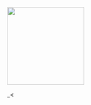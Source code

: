 <div align-"center">
<img src="https://github.com/user-attachments/assets/efedde48-4652-495a-a664-4b56e5560cb4" width="180px" />
<p align-"center" 
       ㅤwill decorate this better in the future !!!.. shotout to all my cupcakes btw love y'all >_<